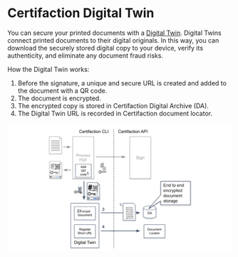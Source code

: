 # Certifaction Digital Twin

You can secure your printed documents with a [Digital Twin](https://certifaction.com/digital-twin/).
Digital Twins connect printed documents to their digital originals.
In this way, you can download the securely stored digital copy to your device, verify its authenticity,
and eliminate any document fraud risks.

How the Digital Twin works:

1.  Before the signature, a unique and secure URL is created and added to the document with a QR code.
2.  The document is encrypted.
3.  The encrypted copy is stored in Certifaction Digital Archive (DA).
4.  The Digital Twin URL is recorded in Certifaction document locator.

![Document digital twin diagram](../assets/document-digital-twin-diagram.png)
